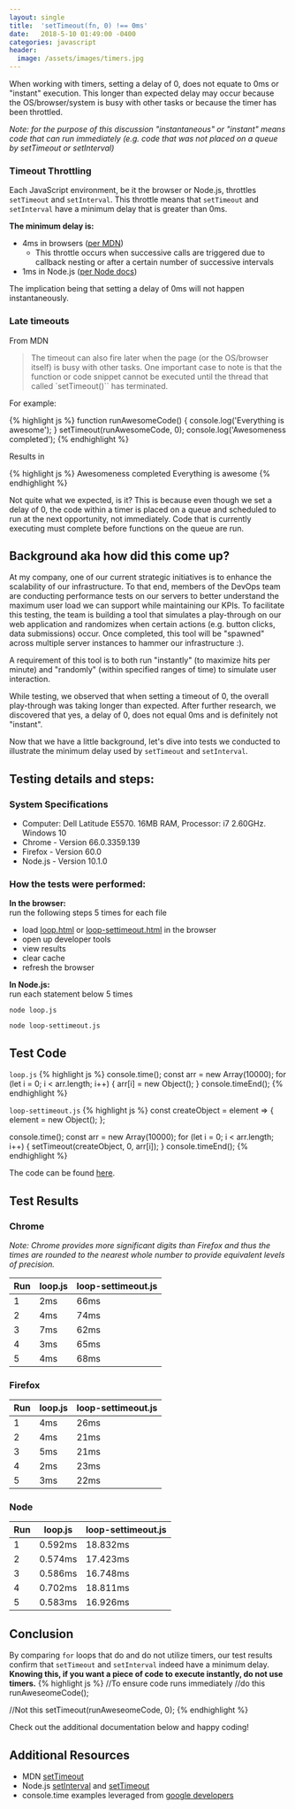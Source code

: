 ```yaml
---
layout: single
title:  'setTimeout(fn, 0) !== 0ms'
date:   2018-5-10 01:49:00 -0400
categories: javascript
header:
  image: /assets/images/timers.jpg
---
```

When working with timers, setting a delay of 0, does not equate to 0ms or "instant" execution. This longer than expected delay may occur because the OS/browser/system is busy with other tasks or because the timer has been throttled.

_Note: for the purpose of this discussion "instantaneous" or "instant" means code that can run immediately (e.g. code that was not placed on a queue by setTimeout or setInterval)_

### Timeout Throttling
Each JavaScript environment, be it the browser or Node.js, throttles `setTimeout` and `setInterval`. This throttle means that `setTimeout` and `setInterval` have a minimum delay that is greater than 0ms.  

**The minimum delay is:**
- 4ms in browsers ([per MDN](https://developer.mozilla.org/en-US/docs/Web/API/WindowOrWorkerGlobalScope/setTimeout#Notes))
  - This throttle occurs when successive calls are triggered due to callback nesting or after a certain number of successive intervals
- 1ms in Node.js ([per Node docs](https://nodejs.org/api/timers.html#timers_settimeout_callback_delay_args))

The implication being that setting a delay of 0ms will not happen instantaneously.

### Late timeouts
From MDN
> The timeout can also fire later when the page (or the OS/browser itself) is busy with other tasks.  One important case to note is that the function or code snippet cannot be executed until the thread that called `setTimeout()`` has terminated. 

For example:

{% highlight js %}
function runAwesomeCode() {
    console.log('Everything is awesome');
}
setTimeout(runAwesomeCode, 0);
console.log('Awesomeness completed');
{% endhighlight %}

Results in

{% highlight js %}
Awesomeness completed
Everything is awesome
{% endhighlight %}

Not quite what we expected, is it?  This is because even though we set a delay of 0, the code within a timer is placed on a queue and scheduled to run at the next opportunity, not immediately. Code that is currently executing  must complete before functions on the queue are run.

## Background aka how did this come up?
At my company, one of our current strategic initiatives is to enhance the scalability of our infrastructure.  To that end, members of the DevOps team are conducting performance tests on our servers to better understand the maximum user load we can support while maintaining our KPIs. To facilitate this testing, the team is building a tool that simulates a play-through on our web application and randomizes when certain actions (e.g. button clicks, data submissions) occur. Once completed, this tool will be "spawned" across multiple server instances to hammer our infrastructure :).

A requirement of this tool is to both run "instantly" (to maximize hits per minute) and "randomly" (within specified ranges of time) to simulate user interaction.

While testing, we observed that when setting a timeout of 0, the overall play-through was taking longer than expected.  After further research, we discovered that yes, a delay of 0, does not equal 0ms and is definitely not "instant".  

Now that we have a little background, let's dive into tests we conducted to illustrate the minimum delay used by `setTimeout` and `setInterval`.

## Testing details and steps:

### System Specifications
- Computer: Dell Latitude E5570. 16MB RAM, Processor: i7 2.60GHz. Windows 10
- Chrome - Version 66.0.3359.139
- Firefox - Version 60.0
- Node.js - Version 10.1.0

### How the tests were performed:  
**In the browser:**  
run the following steps 5 times for each file
- load [loop.html](https://github.com/ajahne/js-examples/blob/master/timers/settimeout/loop.html) or [loop-settimeout.html](https://github.com/ajahne/js-examples/blob/master/timers/settimeout/loop-settimeout.html) in the browser
- open up developer tools
- view results
- clear cache
- refresh the browser

**In Node.js:**  
run each statement below 5 times
```
node loop.js
```
```
node loop-settimeout.js
```

## Test Code
`loop.js`
{% highlight js %}
console.time();
const arr = new Array(10000);
for (let i = 0; i < arr.length; i++) {
  arr[i] = new Object();
}
console.timeEnd();
{% endhighlight %}

`loop-settimeout.js`
{% highlight js %}
const createObject = element => {
  element = new Object();
};

console.time();
const arr = new Array(10000);
for (let i = 0; i < arr.length; i++) {
  setTimeout(createObject, 0, arr[i]);
}
console.timeEnd();
{% endhighlight %}

The code can be found [here](https://github.com/ajahne/js-examples/tree/master/timers/settimeout).

## Test Results
### Chrome
_Note: Chrome provides more significant digits than Firefox and thus the times are rounded to the nearest whole number to provide equivalent levels of precision._

|Run      |loop.js      |loop-settimeout.js|
|---------|-------------|------------------|
|1        |2ms          |66ms
|2        |4ms          |74ms
|3        |7ms          |62ms
|4        |3ms          |65ms
|5        |4ms          |68ms

### Firefox  

|Run      |loop.js      |loop-settimeout.js|
|---------|-------------|------------------|
|1        |4ms          |26ms
|2        |4ms          |21ms
|3        |5ms          |21ms
|4        |2ms          |23ms
|5        |3ms          |22ms

### Node  

|Run      |loop.js      |loop-settimeout.js|
|---------|-------------|------------------|
|1        |0.592ms      |18.832ms
|2        |0.574ms      |17.423ms
|3        |0.586ms      |16.748ms
|4        |0.702ms      |18.811ms
|5        |0.583ms      |16.926ms

## Conclusion
By comparing `for` loops that do and do not utilize timers, our test results confirm that `setTimeout` and `setInterval` indeed have a minimum delay.
**Knowing this, if you want a piece of code to execute instantly, do not use timers.**
{% highlight js %}
//To ensure code runs immediately
//do this
runAweseomeCode();

//Not this
setTimeout(runAweseomeCode, 0);
{% endhighlight %}

Check out the additional documentation below and happy coding!

## Additional Resources
- MDN [setTimeout](https://developer.mozilla.org/en-US/docs/Web/API/WindowOrWorkerGlobalScope/setTimeout)
- Node.js [setInterval](https://nodejs.org/api/timers.html#timers_setinterval_callback_delay_args)
and [setTimeout](https://nodejs.org/api/timers.html#timers_settimeout_callback_delay_args)
- console.time examples leveraged from [google developers](https://developers.google.com/web/tools/chrome-devtools/console/console-reference)
